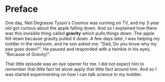 # Preface

One day, Neil Degrasse Tyson's Cosmos was running on TV, and my 3 year old got curious about the apple falling down. 
And so I explained how there was this invisible thing called **gravity** which pulls things down. The apple fell down
because gravity pulled it down. A few days later, I was helping my toddler in the restroom, and he son asked me:
"Dad, Do you know why my pee goes down?". He paused and responded with a twinkle in his eyes, "Because of Gravity!".

That little episode was an eye opener for me. I did not expect him to remember that little fact let alone apply that 
little fact around him. And so I was started experimenting on how I can talk science to my toddler. 
